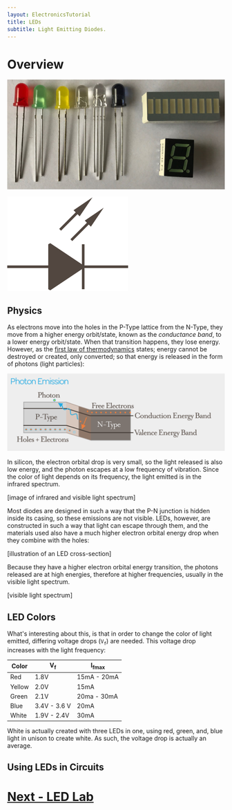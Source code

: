 ```yaml
---
layout: ElectronicsTutorial
title: LEDs
subtitle: Light Emitting Diodes.
---
```


# Overview

![](/Hardware/Reference/Components/LEDs/SomeLEDs.jpg)

![LED symbol which is a diode with two arrows coming out, indicating photon emission](/Common_Files/LED.svg)

## Physics

As electrons move into the holes in the P-Type lattice from the N-Type, they move from a higher energy orbit/state, known as the _conductance band_, to a lower energy orbit/state. When that transition happens, they lose energy. However, as the [first law of thermodynamics](https://en.wikipedia.org/wiki/First_law_of_thermodynamics) states; energy cannot be destroyed or created, only converted; so that energy is released in the form of photons (light particles):

![](../Support_Files/Photon_Emission.svg)

In silicon, the electron orbital drop is very small, so the light released is also low energy, and the photon escapes at a low frequency of vibration. Since the color of light depends on its frequency, the light emitted is in the infrared spectrum. 

[image of infrared and visible light spectrum]

Most diodes are designed in such a way that the P-N junction is hidden inside its casing, so these emissions are not visible. LEDs, however, are constructed in such a way that light can escape through them, and the materials used also have a much higher electron orbital energy drop when they combine with the holes:

[illustration of an LED cross-section]

Because they have a higher electron orbital energy transition, the photons released are at high energies, therefore at higher frequencies, usually in the visible light spectrum.

[visible light spectrum]

## LED Colors

What's interesting about this, is that in order to change the color of light emitted, differing voltage drops (`V`<sub>`f`</sub>) are needed. This voltage drop increases with the light frequency:

| Color  | V<sub>f</sub> | I<sub>fmax</sub> |
|--------|---------------|------------------|
| Red    | 1.8V          | 15mA - 20mA      |
| Yellow | 2.0V          | 15mA             |
| Green  | 2.1V          | 20ma - 30mA      |
| Blue   | 3.4V - 3.6 V  | 20mA             |
| White  | 1.9V - 2.4V   | 30mA             |

White is actually created with three LEDs in one, using red, green, and, blue light in unison to create white. As such, the voltage drop is actually an average.

## Using LEDs in Circuits




# [Next - LED Lab](../LED_Lab)